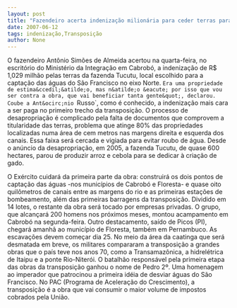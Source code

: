 ```yaml
---
layout: post
title: "Fazendeiro acerta indenização milionária para ceder terras para transposição"
date: 2007-06-12
tags: indenização,Transposição
author: None
---
```


O fazendeiro Ant&ocirc;nio Sim&otilde;es de Almeida acertou na quarta-feira, no escrit&oacute;rio do Minist&eacute;rio da Integra&ccedil;&atilde;o em Cabrob&oacute;, a indeniza&ccedil;&atilde;o de R$ 1,029 milh&atilde;o pelas terras da fazenda Tucutu, local escolhido para a capta&ccedil;&atilde;o das &aacute;guas do S&atilde;o Francisco no eixo Norte. `Era uma propriedade de estima&ccedil;&atilde;o, mas n&atilde;o &eacute; por isso que vou ser contra a obra, que vai beneficiar tanta gente&quot;, declarou.
Coube a Ant&ocirc;nio `Russo`, como &eacute; conhecido, a indeniza&ccedil;&atilde;o mais cara a ser paga no primeiro trecho da transposi&ccedil;&atilde;o. O processo de desapropria&ccedil;&atilde;o &eacute; complicado pela falta de documentos que comprovem a titularidade das
terras, problema que atinge 80% das propriedades localizadas numa &aacute;rea de cem metros nas margens direita e esquerda dos canais. Essa faixa ser&aacute; cercada e vigiada para evitar roubo de &aacute;gua. Desde o an&uacute;ncio da desapropria&ccedil;&atilde;o, em 2005, a fazenda Tucutu, de quase 600 hectares, parou de produzir arroz e cebola para se dedicar &agrave; cria&ccedil;&atilde;o de gado.

O Ex&eacute;rcito cuidar&aacute; da primeira parte da obra: construir&aacute; os dois pontos de capta&ccedil;&atilde;o das &aacute;guas -nos munic&iacute;pios de Cabrob&oacute; e Floresta- e quase oito quil&ocirc;metros de canais entre as margens do rio e as primeiras esta&ccedil;&otilde;es de bombeamento, al&eacute;m das primeiras barragens da transposi&ccedil;&atilde;o. Dividido em 14 lotes, o restante da obra ser&aacute; tocado por empresas privadas.
O grupo, que alcan&ccedil;ar&aacute; 200 homens nos pr&oacute;ximos meses, montou acampamento em Cabrob&oacute; na segunda-feira. Outro destacamento, sa&iacute;do de Picos (PI), chegar&aacute; amanh&atilde; ao munic&iacute;pio de Floresta, tamb&eacute;m em Pernambuco. As escava&ccedil;&otilde;es devem come&ccedil;ar dia 25.
No meio da &aacute;rea da caatinga que ser&aacute; desmatada em breve, os militares compararam a transposi&ccedil;&atilde;o a grandes obras que o pa&iacute;s teve nos anos 70, como a Transamaz&ocirc;nica, a hidrel&eacute;trica de Itaipu e a ponte Rio-Niter&oacute;i.
O batalh&atilde;o respons&aacute;vel pela primeira etapa das obras da transposi&ccedil;&atilde;o ganhou o nome de Pedro 2&ordm;. Uma homenagem ao imperador que patrocinou a primeira id&eacute;ia de desviar &aacute;guas do S&atilde;o Francisco.
No PAC (Programa de Acelera&ccedil;&atilde;o do Crescimento), a transposi&ccedil;&atilde;o &eacute; a obra que vai consumir o maior volume de impostos cobrados pela Uni&atilde;o.
 